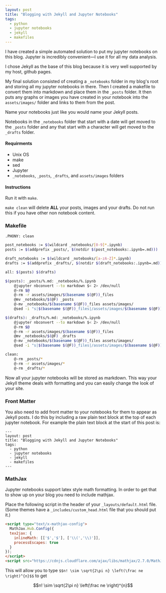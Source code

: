 ```yaml
---
layout: post
title: "Blogging with Jekyll and Jupyter Notebooks"
tags:
  - python
  - jupyter notebooks
  - jekyll
  - makefiles
---
```


I have created a simple automated solution to put my jupyter notebooks on this blog. Jupyter is incredibly convenient—I use it for all my data analysis.

I chose Jekyll as the base of this blog because it is very well supported by my host, github pages.

My final solution consisted of creating a `_notebooks` folder in my blog's root and storing all my jupyter notebooks in there. Then I created a makefile to convert them into markdown and place them in the `_posts` folder. It then puts any graphs or images you have created in your notebook into the `assets/images/` folder and links to them from the post.

Name your notebooks just like you would name your Jekyll posts.

Notebooks in the `_notebooks` folder that start with a date will get moved to the `_posts` folder and any that start with a character will get moved to the `_drafts` folder.

#### Requirments

- Unix OS
- make
- sed
- Jupyter
- `_notebooks`, `_posts`, `_drafts`, and `assets/images` folders

#### Instructions

Run it with `make`.

`make clean` will delete **ALL** your posts, images and your drafts. Do not run this if you have other non notebook content.

### Makefile

```bash
.PHONY: clean

post_notebooks := $(wildcard _notebooks/[0-9]*.ipynb)
posts := $(addprefix _posts/, $(notdir $(post_notebooks:.ipynb=.md)))

draft_notebooks := $(wildcard _notebooks/[a-zA-Z]*.ipynb)
drafts := $(addprefix _drafts/, $(notdir $(draft_notebooks:.ipynb=.md)))

all: $(posts) $(drafts)

$(posts): _posts/%.md: _notebooks/%.ipynb
	@jupyter nbconvert --to markdown $< 2> /dev/null
	@-rm $@
	@-rm -r assets/images/$(basename $(@F))_files
	@mv _notebooks/$(@F) _posts
	@-mv _notebooks/$(basename $(@F))_files assets/images/
	@sed -i "s|$(basename $(@F))_files|/assets/images/$(basename $(@F))_files|g" $@

$(drafts): _drafts/%.md: _notebooks/%.ipynb
	@jupyter nbconvert --to markdown $< 2> /dev/null
	@-rm $@
	@-rm -r assets/images/$(basename $(@F))_files
	@mv _notebooks/$(@F) _drafts
	@-mv _notebooks/$(basename $(@F))_files assets/images/
	@sed -i "s|$(basename $(@F))_files|/assets/images/$(basename $(@F))_files|g" $@

clean:
	@-rm _posts/*
	@-rm -r assets/images/*
	@-rm _drafts/*

```

Now all your jupyter notebooks will be stored as markdown. This way your Jekyll theme deals with formatting and you can easily change the look of your site.

### Front Matter

You also need to add front matter to your notebooks for them to appear as Jekyll posts. I do this by including a raw plain text block at the top of each jupyter notebook. For example the plain text block at the start of this post is:

```
---
layout: post
title: "Blogging with Jekyll and Jupyter Notebooks"
tags:
  - python
  - jupyter notebooks
  - jekyll
  - makefiles
---
```

### MathJax

Jupyter notebooks support latex style math formatting. In order to get that to show up on your blog you need to include mathjax.

Place the following script in the header of your `_layouts/default.html` file. (Some themes have a `_includes/custom_head.html` file that you should put it.)

```html
<script type="text/x-mathjax-config">
  MathJax.Hub.Config({
  tex2jax: {
    inlineMath: [['$','$'], ['\\(','\\)']],
    processEscapes: true
  }
});
</script>
<script src="https://cdnjs.cloudflare.com/ajax/libs/mathjax/2.7.0/MathJax.js?config=TeX-AMS-MML_HTMLorMML" type="text/javascript"></script>
```


This will allow you to type `$$n! \sim \sqrt{2\pi n} \left(\frac ne \right)^{n}$$` to get 

$$n! \sim \sqrt{2\pi n} \left(\frac ne \right)^{n}$$

